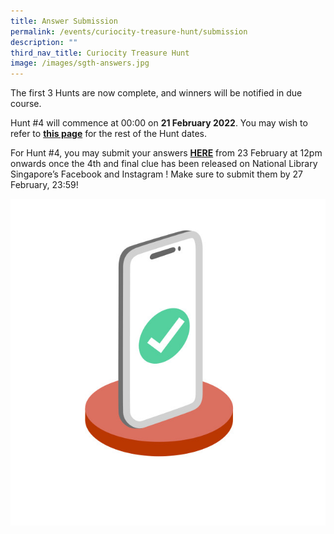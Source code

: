 ```yaml
---
title: Answer Submission
permalink: /events/curiocity-treasure-hunt/submission
description: ""
third_nav_title: Curiocity Treasure Hunt
image: /images/sgth-answers.jpg
---
```

The first 3 Hunts are now complete, and winners will be notified in due course.  

Hunt #4 will commence at 00:00 on  **21 February 2022**. You may wish to refer to **[this page](https://curiocity.nlb.gov.sg/events/curiocity-treasure-hunt/hunt-dates)** for the rest of the Hunt dates.  

For Hunt #4, you may submit your answers [**HERE**](https://go.gov.sg/curiocity-treasurehuntsubmission) from 23 February at 12pm onwards once the 4th and final clue has been released on National Library Singapore’s Facebook and Instagram ! Make sure to submit them by 27 February, 23:59!

<div>
<div class="row is-multiline">
    <div class="col is-half-desktop is-half-tablet">
<img src="/images/sgth-answers.jpg" alt="answers">
</div>
	<div class="col is-half-desktop is-half-tablet"></div>
</div>    
</div>